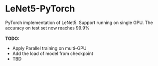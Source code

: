 # LeNet5-PyTorch
PyTorch implementation of LeNet5. Support running on single GPU. The accuracy on test set now reaches 99.9%<br><br>
**TODO:**
* Apply Parallel training on multi-GPU
* Add the load of model from checkpoint 
* TBD
